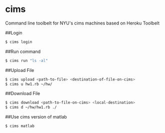 cims
====

Command line toolbelt for NYU's cims machines based on Heroku Toolbelt

##Login

```bash
$ cims login
```

##Run command

```bash
$ cims run "ls -al"
```

##Upload File
```bash
$ cims upload <path-to-file> <destination-of-file-on-cims>
$ cims u hw1.rb ~/hw/
```

##Download File
```bash
$ cims download <path-to-file-on-cims> <local-destination>
$ cims d ~/hw/hw1.rb ./
```

##Use cims version of matlab
```bash
$ cims matlab
```
